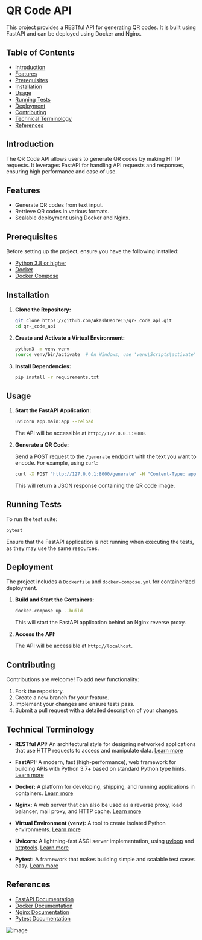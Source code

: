 # QR Code API

This project provides a RESTful API for generating QR codes. It is built using FastAPI and can be deployed using Docker and Nginx.

## Table of Contents

- [Introduction](#introduction)
- [Features](#features)
- [Prerequisites](#prerequisites)
- [Installation](#installation)
- [Usage](#usage)
- [Running Tests](#running-tests)
- [Deployment](#deployment)
- [Contributing](#contributing)
- [Technical Terminology](#technical-terminology)
- [References](#references)

## Introduction

The QR Code API allows users to generate QR codes by making HTTP requests. It leverages FastAPI for handling API requests and responses, ensuring high performance and ease of use.

## Features

- Generate QR codes from text input.
- Retrieve QR codes in various formats.
- Scalable deployment using Docker and Nginx.

## Prerequisites

Before setting up the project, ensure you have the following installed:

- [Python 3.8 or higher](https://www.python.org/downloads/)
- [Docker](https://docs.docker.com/get-docker/)
- [Docker Compose](https://docs.docker.com/compose/install/)

## Installation

1. **Clone the Repository:**

   ```bash
   git clone https://github.com/AkashDeore15/qr-_code_api.git
   cd qr-_code_api
   ```

2. **Create and Activate a Virtual Environment:**

   ```bash
   python3 -m venv venv
   source venv/bin/activate  # On Windows, use 'venv\Scripts\activate'
   ```

3. **Install Dependencies:**

   ```bash
   pip install -r requirements.txt
   ```

## Usage

1. **Start the FastAPI Application:**

   ```bash
   uvicorn app.main:app --reload
   ```

   The API will be accessible at `http://127.0.0.1:8000`.

2. **Generate a QR Code:**

   Send a POST request to the `/generate` endpoint with the text you want to encode. For example, using `curl`:

   ```bash
   curl -X POST "http://127.0.0.1:8000/generate" -H "Content-Type: application/json" -d '{"text": "Hello, World!"}'
   ```

   This will return a JSON response containing the QR code image.

## Running Tests

To run the test suite:

```bash
pytest
```

Ensure that the FastAPI application is not running when executing the tests, as they may use the same resources.

## Deployment

The project includes a `Dockerfile` and `docker-compose.yml` for containerized deployment.

1. **Build and Start the Containers:**

   ```bash
   docker-compose up --build
   ```

   This will start the FastAPI application behind an Nginx reverse proxy.

2. **Access the API:**

   The API will be accessible at `http://localhost`.

## Contributing

Contributions are welcome! To add new functionality:

1. Fork the repository.
2. Create a new branch for your feature.
3. Implement your changes and ensure tests pass.
4. Submit a pull request with a detailed description of your changes.

## Technical Terminology

- **RESTful API:** An architectural style for designing networked applications that use HTTP requests to access and manipulate data. [Learn more](https://restfulapi.net/)

- **FastAPI:** A modern, fast (high-performance), web framework for building APIs with Python 3.7+ based on standard Python type hints. [Learn more](https://fastapi.tiangolo.com/)

- **Docker:** A platform for developing, shipping, and running applications in containers. [Learn more](https://www.docker.com/)

- **Nginx:** A web server that can also be used as a reverse proxy, load balancer, mail proxy, and HTTP cache. [Learn more](https://www.nginx.com/)

- **Virtual Environment (venv):** A tool to create isolated Python environments. [Learn more](https://docs.python.org/3/library/venv.html)

- **Uvicorn:** A lightning-fast ASGI server implementation, using [uvloop](https://github.com/MagicStack/uvloop) and [httptools](https://github.com/MagicStack/httptools). [Learn more](https://www.uvicorn.org/)

- **Pytest:** A framework that makes building simple and scalable test cases easy. [Learn more](https://docs.pytest.org/en/latest/)

## References

- [FastAPI Documentation](https://fastapi.tiangolo.com/)
- [Docker Documentation](https://docs.docker.com/)
- [Nginx Documentation](https://nginx.org/en/docs/)
- [Pytest Documentation](https://docs.pytest.org/en/latest/)

![image](https://github.com/user-attachments/assets/ceee7fc6-9fef-4a6b-b62e-c7c47c098742)
